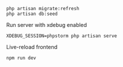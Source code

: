 
```
php artisan migrate:refresh
php artisan db:seed
```

Run server with xdebug enabled

```
XDEBUG_SESSION=phpstorm php artisan serve
```

Live-reload frontend
```
npm run dev
```
